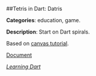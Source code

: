 
##Tetris in Dart: Datris

**Categories**: education, game.

**Description**: Start on Dart spirals.

Based on [canvas tutorial](http://jjinux.blogspot.ca/2011/11/tetris-in-dart.html).

[Document](http://goo.gl/68ecjb)

[*Learning Dart*](http://learningdart.org/)